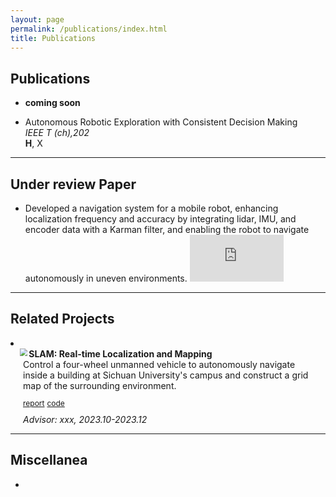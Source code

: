 ```yaml
---
layout: page
permalink: /publications/index.html
title: Publications
---
```


## Publications

- **coming soon**

- Autonomous Robotic Exploration with Consistent Decision Making <br><em>IEEE T (ch),202</em> <br>**H**, X
  <br>



---

## Under review Paper

- Developed a navigation system for a mobile robot, enhancing localization frequency and accuracy by integrating lidar, IMU, and encoder data with a Karman filter, and enabling the robot to navigate autonomously in uneven environments. 
  <iframe src="https://www.youtube.com/embed/DtH-J36skYA" title="YouTube video player" frameborder="0" allow="accelerometer; autoplay; clipboard-write; encrypted-media; gyroscope; picture-in-picture" allowfullscreen style="zoom: 50%;"></iframe>



---

## Related Projects

<li>
  <div class="pub-row">
    <div class="col-sm-3 abbr" style="position: relative; padding-right: 15px; padding-left: 15px;">
      <img src="https://roboyu.github.io/images/11.png" class="teaser img-fluid z-depth-1" style="zoom: 75%;" align="left">
    </div>
    <div class="col-sm-9" style="position: relative; padding-right: 15px; padding-left: 20px;">
      <div class="title" style="font-weight: bold;">SLAM: Real-time Localization and Mapping</div>
      <div class="author">Control a four-wheel unmanned vehicle to autonomously navigate inside a building at Sichuan University's campus and construct a grid map of the surrounding environment.</div>
      <div class="links" style="margin-top: 10px;">
        <a href="report_url" class="btn btn-sm z-depth-0" role="button" target="_blank" style="font-size:12px;">report</a>
        <a href="code_url" class="btn btn-sm z-depth-0" role="button" target="_blank" style="font-size:12px;">code</a>
      </div>
      <div class="periodical" style="margin-top: 10px;"><em>Advisor: xxx, 2023.10-2023.12</em></div>
    </div>
  </div>
</li>


  

---

## Miscellanea

- 